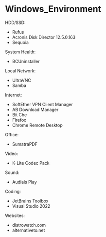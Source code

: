 # Windows_Environment

HDD/SSD:
  - Rufus
  - Acronis Disk Director 12.5.0.163 
  - Sequoia


System Health:
  - BCUninstaller


Local Network:
  - UltraVNC
  - Samba


Internet:
  - SoftEther VPN Client Manager
  - AB Download Manager
  - Bit Che
  - Firefox
  - Chrome Remote Desktop


Office: 
  - SumatraPDF


Video:
  - K-Lite Codec Pack


Sound:
  - Audials Play


Coding:
  - JetBrains Toolbox
  - Visual Studio 2022


Websites:
  - distrowatch.com
  - alternativeto.net
